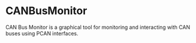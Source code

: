 # CANBusMonitor
CAN Bus Monitor is a graphical tool for monitoring and interacting with CAN buses using PCAN interfaces.
